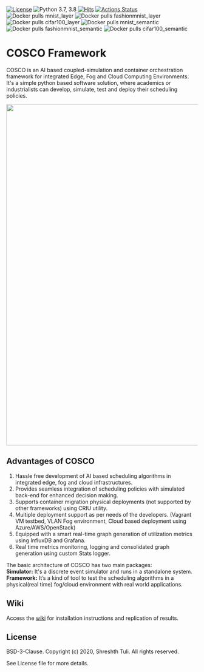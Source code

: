 [![License](https://img.shields.io/badge/License-BSD%203--Clause-red.svg)](https://github.com/imperial-qore/COSCO/blob/master/LICENSE)
![Python 3.7, 3.8](https://img.shields.io/badge/python-3.7%20%7C%203.8-blue.svg)
[![Hits](https://hits.seeyoufarm.com/api/count/incr/badge.svg?url=https%3A%2F%2Fgithub.com%2Fimperial-qore%2FCOSCO&count_bg=%23FFC401&title_bg=%23555555&icon=&icon_color=%23E7E7E7&title=hits&edge_flat=false)](https://hits.seeyoufarm.com)
[![Actions Status](https://github.com/imperial-qore/COSCO/workflows/SplitPlace-Benchmarks/badge.svg)](https://github.com/imperial-qore/COSCO/actions)
<br>
![Docker pulls mnist_layer](https://img.shields.io/docker/pulls/shreshthtuli/mnist_layer?label=mnist_layer)
![Docker pulls fashionmnist_layer](https://img.shields.io/docker/pulls/shreshthtuli/fashionmnist_layer?label=fashionmnist_layer)
![Docker pulls cifar100_layer](https://img.shields.io/docker/pulls/shreshthtuli/cifar100_layer?label=cifar100_layer)
![Docker pulls mnist_semantic](https://img.shields.io/docker/pulls/shreshthtuli/mnist_semantic?label=mnist_semantic)
![Docker pulls fashionmnist_semantic](https://img.shields.io/docker/pulls/shreshthtuli/fashionmnist_semantic?label=fashionmnist_semantic)
![Docker pulls cifar100_semantic](https://img.shields.io/docker/pulls/shreshthtuli/cifar100_semantic?label=cifar100_semantic)

# COSCO Framework

COSCO is an AI based coupled-simulation and container orchestration framework for integrated Edge, Fog and Cloud Computing Environments.  It's a simple python based software solution, where academics or industrialists  can develop, simulate, test and deploy their scheduling policies. 

<img src="https://github.com/imperial-qore/COSCO/blob/master/wiki/COSCO.jpg" width="900" align="middle">


## Advantages of COSCO
1. Hassle free development of AI based scheduling algorithms in integrated edge, fog and cloud infrastructures.
2. Provides seamless integration of scheduling policies with simulated back-end for enhanced decision making.
3. Supports container migration physical deployments (not supported by other frameworks) using CRIU utility.
4. Multiple deployment support as per needs of the developers. (Vagrant VM testbed, VLAN Fog environment, Cloud based deployment using Azure/AWS/OpenStack)
5. Equipped with a smart real-time graph generation of utilization metrics using InfluxDB and Grafana.
6. Real time metrics monitoring, logging and consolidated graph generation using custom Stats logger.

The basic architecture of COSCO has two main packages: <br>
**Simulator:** It's a discrete event simulator and runs in a standalone system. <br>
**Framework:** It’s a kind of tool to test the scheduling algorithms in a physical(real time) fog/cloud environment with real world applications.

## Wiki
Access the [wiki](https://github.com/imperial-qore/COSCO/wiki) for installation instructions and replication of results.


## License

BSD-3-Clause. 
Copyright (c) 2020, Shreshth Tuli.
All rights reserved.

See License file for more details.
